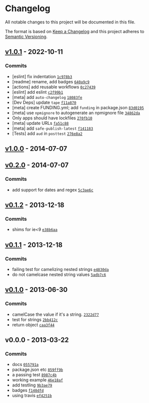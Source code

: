 # Changelog

All notable changes to this project will be documented in this file.

The format is based on [Keep a Changelog](https://keepachangelog.com/en/1.0.0/)
and this project adheres to [Semantic Versioning](https://semver.org/spec/v2.0.0.html).

## [v1.0.1](https://github.com/ljharb/camelize/compare/v1.0.0...v1.0.1) - 2022-10-11

### Commits

- [eslint] fix indentation [`1c978b3`](https://github.com/ljharb/camelize/commit/1c978b349113cef7564e869470ee46a4a0b2ed12)
- [readme] rename, add badges [`640a9c9`](https://github.com/ljharb/camelize/commit/640a9c9509c934fa0af0871cf3a2c57b44e2e17d)
- [actions] add reusable workflows [`0c27439`](https://github.com/ljharb/camelize/commit/0c2743965ceadbf10928b112b2f505bf8bd1d70e)
- [eslint] add eslint [`c2f99b1`](https://github.com/ljharb/camelize/commit/c2f99b1ca92adf2d68077f9c9814cbe5c35283e3)
- [meta] add `auto-changelog` [`18083fe`](https://github.com/ljharb/camelize/commit/18083fed5ac1f60d34371c25c25939829fc359b1)
- [Dev Deps] update `tape` [`f11a870`](https://github.com/ljharb/camelize/commit/f11a870a40077552d28cfaaf85b97c638d90d696)
- [meta] create FUNDING.yml; add `funding` in package.json [`83d0195`](https://github.com/ljharb/camelize/commit/83d0195aef76624fbbf0e75b55878da2897a890e)
- [meta] use `npmignore` to autogenerate an npmignore file [`34862da`](https://github.com/ljharb/camelize/commit/34862dac5a9566f5d30ddcfc73d735875a8fe13a)
- Only apps should have lockfiles [`270fb10`](https://github.com/ljharb/camelize/commit/270fb103d8061b687f705c49f512ff01353e3ca2)
- [meta] update URLs [`fa51c88`](https://github.com/ljharb/camelize/commit/fa51c88806e3347b564dccd8df9dfcd440f523b3)
- [meta] add `safe-publish-latest` [`f141183`](https://github.com/ljharb/camelize/commit/f141183b01229d0a3db085464ecd052dc0dbf331)
- [Tests] add `aud` in `posttest` [`276e8a2`](https://github.com/ljharb/camelize/commit/276e8a2285d1cc37656cf630ec7961fc6efffe16)

## [v1.0.0](https://github.com/ljharb/camelize/compare/v0.2.0...v1.0.0) - 2014-07-07

## [v0.2.0](https://github.com/ljharb/camelize/compare/v0.1.2...v0.2.0) - 2014-07-07

### Commits

- add support for dates and regex [`5c3ae6c`](https://github.com/ljharb/camelize/commit/5c3ae6cb8d5c14fdc47967d194359eced981fb00)

## [v0.1.2](https://github.com/ljharb/camelize/compare/v0.1.1...v0.1.2) - 2013-12-18

### Commits

- shims for ie&lt;9 [`e38b6aa`](https://github.com/ljharb/camelize/commit/e38b6aa03bdd586cd190544515e25d6f9d965a09)

## [v0.1.1](https://github.com/ljharb/camelize/compare/v0.1.0...v0.1.1) - 2013-12-18

### Commits

- failing test for camelizing nested strings [`e4830da`](https://github.com/ljharb/camelize/commit/e4830da24b3f786b1080d726221a48fc708c98ae)
- do not camelcase nested string values [`5adb7c6`](https://github.com/ljharb/camelize/commit/5adb7c6e2d5d41e21f02a59df0bc7eff6ad8890a)

## [v0.1.0](https://github.com/ljharb/camelize/compare/v0.0.0...v0.1.0) - 2013-06-30

### Commits

- camelCase the value if it's a string. [`2322d77`](https://github.com/ljharb/camelize/commit/2322d771557115a95133a5422e07a3f472b65018)
- test for strings [`2bb412c`](https://github.com/ljharb/camelize/commit/2bb412c43485f8e810ce5353628ea00a6fb250de)
- return object [`caa3f44`](https://github.com/ljharb/camelize/commit/caa3f44e053895ae1471b8ba3ab247dda1b88ddb)

## v0.0.0 - 2013-03-22

### Commits

- docs [`055791a`](https://github.com/ljharb/camelize/commit/055791a45b4fefb87ff598b8f6dcda8f34e45be6)
- package.json etc [`859ff9b`](https://github.com/ljharb/camelize/commit/859ff9b475df18a09b9785068ec1730f84081291)
- a passing test [`8987c4b`](https://github.com/ljharb/camelize/commit/8987c4bd9d2ca798551cf01443ddcfe6a3ebf5f9)
- working example [`46e18af`](https://github.com/ljharb/camelize/commit/46e18afcfded7d3a5d525b4765eb488b998db791)
- add testling [`9b3ae79`](https://github.com/ljharb/camelize/commit/9b3ae7979689614dd1b88b4dea7b970d27ff6ce0)
- badges [`f140dfd`](https://github.com/ljharb/camelize/commit/f140dfd33e89493c69a001643bae911a297303e6)
- using travis [`ef4251b`](https://github.com/ljharb/camelize/commit/ef4251bd3b4f86f3207a84bd3527cbfe0f4750d5)

